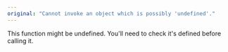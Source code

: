 ```yaml
---
original: "Cannot invoke an object which is possibly 'undefined'."
---
```


This function might be undefined. You'll need to check it's defined before calling it.

